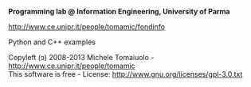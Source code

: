 **Programming lab @ Information Engineering, University of Parma**

http://www.ce.unipr.it/people/tomamic/fondinfo

Python and C++ examples

Copyleft (ɔ) 2008-2013 Michele Tomaiuolo - http://www.ce.unipr.it/people/tomamic  
This software is free - License: http://www.gnu.org/licenses/gpl-3.0.txt

